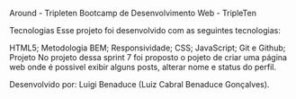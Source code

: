 Around - Tripleten
Bootcamp de Desenvolvimento Web - TripleTen

Tecnologias
Esse projeto foi desenvolvido com as seguintes tecnologias:

HTML5;
Metodologia BEM;
Responsividade;
CSS;
JavaScript;
Git e Github;
Projeto
No projeto dessa sprint 7 foi proposto o pojeto de criar uma página web onde é possivel exibir alguns posts, alterar nome e status do perfil.

Desenvolvido por: Luigi Benaduce (Luiz Cabral Benaduce Gonçalves).
